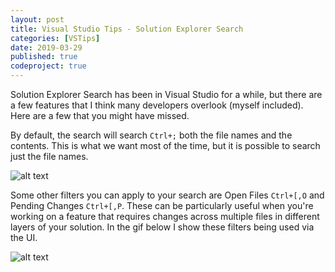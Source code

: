 ```yaml
---
layout: post
title: Visual Studio Tips - Solution Explorer Search
categories: [VSTips]
date: 2019-03-29
published: true
codeproject: true
---
```


Solution Explorer Search has been in Visual Studio for a while, but there are a few features that I think many developers overlook (myself included). Here are a few that you might have missed.

<!--more-->

By default, the search will search `Ctrl+;` both the file names and the contents. This is what we want most of the time, but it is possible to search just the file names.

![alt text](/img/2019/SolutionExplorerSearchNoContents.gif "Visual of disabling search within file contents.")

Some other filters you can apply to your search are Open Files `Ctrl+[,O` and Pending Changes `Ctrl+[,P`. These can be particularly useful when you're working on a feature that requires changes across multiple files in different layers of your solution. In the gif below I show these filters being used via the UI.

![alt text](/img/2019/SolutionExplorerSearchFilters.gif "Visual of using search search filters.")


